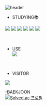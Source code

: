 ![header](https://capsule-render.vercel.app/api?&text=🖥Hi,there?🎈&height=310&color=D3D3D3)





- STUDYING📚
<div align="left">
	<img src="https://img.shields.io/badge/Python-3776AB?style=flat&logo=Python&logoColor=white" />
	<img src="https://img.shields.io/badge/Java-007396?style=flat&logo=Java&logoColor=white" />
	<img src="https://img.shields.io/badge/C-A8B9CC?style=flat&logo=C&logoColor=white" />
	<img src="https://img.shields.io/badge/Mysql-4479A1?style=flat&logo=Mysql&logoColor=white" />
	<img src="https://img.shields.io/badge/HTML5-E34F26?style=flat&logo=HTML5&logoColor=white" />
	<img src="https://img.shields.io/badge/CSS3-1572B6?style=flat&logo=CSS3&logoColor=white" />
</div>
<br>
<br>


- USE<br>
<img src="https://github-readme-stats.vercel.app/api/top-langs/?username=secons127&layout=compact"><br>
<br>

- VISITOR <br>
<img src="https://github-readme-stats.vercel.app/api?username=secons127&show_icons=true">
<br>

-BAEKJOON<br>
[![Solved.ac
프로필](http://mazassumnida.wtf/api/v2/generate_badge?boj={supjessica20})](https://solved.ac/{supjessica20})
